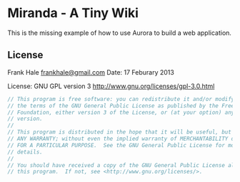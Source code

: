 Miranda - A Tiny Wiki
=====================

This is the missing example of how to use Aurora to build a web application.

License
-------

Frank Hale <frankhale@gmail.com>
Date: 17 Feburary 2013

License: GNU GPL version 3 <http://www.gnu.org/licenses/gpl-3.0.html>

```csharp
// This program is free software: you can redistribute it and/or modify it under
// the terms of the GNU General Public License as published by the Free Software
// Foundation, either version 3 of the License, or (at your option) any later
// version.
//
// This program is distributed in the hope that it will be useful, but WITHOUT
// ANY WARRANTY; without even the implied warranty of MERCHANTABILITY or FITNESS
// FOR A PARTICULAR PURPOSE.  See the GNU General Public License for more
// details.
//
// You should have received a copy of the GNU General Public License along with
// this program.  If not, see <http://www.gnu.org/licenses/>.
```